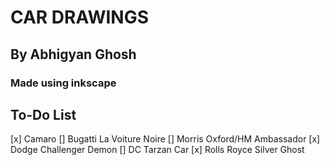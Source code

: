 # CAR DRAWINGS
## By Abhigyan Ghosh
### Made using inkscape

## To-Do List
[x] Camaro
[] Bugatti La Voiture Noire
[] Morris Oxford/HM Ambassador
[x] Dodge Challenger Demon
[] DC Tarzan Car
[x] Rolls Royce Silver Ghost
